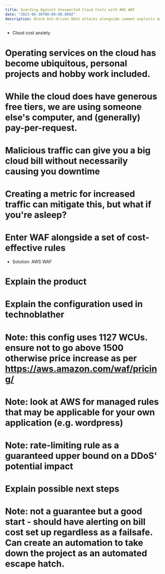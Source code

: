 ```yaml
---
title: Guarding Against Unexpected Cloud Costs with AWS WAF
date: "2023-06-30T00:00:00.000Z"
description: Block bot-driven DDoS attacks alongside common exploits and malicious traffic using AWS WAF.
---
```


- Cloud cost anxiety

# Operating services on the cloud has become ubiquitous, personal projects and hobby work included.
# While the cloud does have generous free tiers, we are using someone else's computer, and (generally) pay-per-request.
# Malicious traffic can give you a big cloud bill without necessarily causing you downtime
# Creating a metric for increased traffic can mitigate this, but what if you're asleep?
# Enter WAF alongside a set of cost-effective rules

- Solution: AWS WAF

# Explain the product
# Explain the configuration used in technoblather
  # Note: this config uses 1127 WCUs. ensure not to go above 1500 otherwise price increase as per https://aws.amazon.com/waf/pricing/
  # Note: look at AWS for managed rules that may be applicable for your own application (e.g. wordpress)
  # Note: rate-limiting rule as a guaranteed upper bound on a DDoS' potential impact

# Explain possible next steps
# Note: not a guarantee but a good start - should have alerting on bill cost set up regardless as a failsafe. Can create an automation to take down the project as an automated escape hatch.
